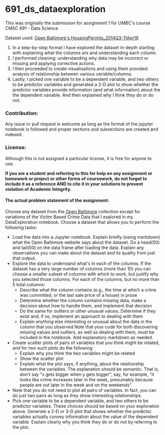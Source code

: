 # 691_ds_dataexploration
This was originally the submission for assignment 1 for UMBC's course CMSC 691 - Data Science

Dataset used: [Open Baltimore's HousingPermits_2014Q3-11Apr16](https://data.baltimorecity.gov/Housing-Development/HousingPermits_2014Q3-11Apr16/4qt8-429n)

1. In a step-by-step format I have explored the dataset in-depth starting with explaining what the columns are and understanding each column.
2. I performed cleaning: understanding why data may be incorrect or missing and applying corrective actions.
3. I then proceeded to create visualisations and using them provided analysis of relationship between various variable/columns.
4. Lastly, I picked one variable to be a dependent variable, and two others to be predictor variables and generated a 2-D plot to show whether the predictor variables provide information (and what information) about the the dependent variable. And then explained why I think they do or do not.

### Contribution:
Any issue or pull request is welcome as long as the format of the jupyter notebook is followed and proper sections and subsections are created and indexed.

### License:
Although this is not assigned a particular license, it is free for anyone to use.

**If you are a student and referring to this for help on any assignment or homework or project or other forms of coursework, do not forget to include it as a reference AND to cite it in your solutions to prevent violation of Academic Integrity.**


#### The actual problem statement of the assignment:
Choose any dataset from the [Open Baltimore](https://data.baltimorecity.gov/) collection except for variations of the Victim Based Crime Data that I explored in my DataExploration notebook. Choose a dataset that allows you to perform the following tasks:

- Load the data into a Jupyter notebook. Explain briefly (using markdown) what the Open Baltimore website says about the dataset. Do a head(50) and tail(50) on the data frame after loading the data. Explain any observations you can make about the dataset and its quality from just that output.
- Explore the data to understand what's in each of the columns. If the dataset has a very large number of columns (more than 10) you can choose a smaller subset of columns with which to work, but justify why you selected those columns. For each of the columns, but no more than 5 total columns:
  - Describe what the column contains (e.g., the time at which a crime was committed, or the last sale price of a house) in prose
  - Determine whether the column contains missing data, make a decision about how to handle them, and implement that decision
  - Do the same for outliers or other unusual values. Determine if they exist and, if so, implement an approach to dealing with them
  - Explain anything else interesting or unusual about the data in the column that you observed
  Note that your code for both discovering missing values and outliers, as well as dealing with them, must be included in the notebook. Add explanatory markdown as needed.
- Create scatter plots of pairs of variables that you think might be related, and for two such plots do the following:
  - Explain why you think the two variables might be related
  - Show the scatter plot
  - Explain what the plot says, if anything, about the relationship between the variables. The explanation should be semantic. That is, don't say "x gets bigger when y gets bigger", say, for example, "it looks like crime increases later in the week, presumably because people are out later in the week and on the weekends".
- Note that you do not need to plot all pairs of variables. In fact, you can do just two pairs as long as they show interesting relationships.
- Pick one variable to be a dependent variable, and two others to be predictor variables. These choices should be based on your exploration above. Generate a 2-D or 3-D plot that shows whether the predictor variables actually convey information about the value of the dependent variable. Explain clearly why you think they do or do not by referring to the plot.
